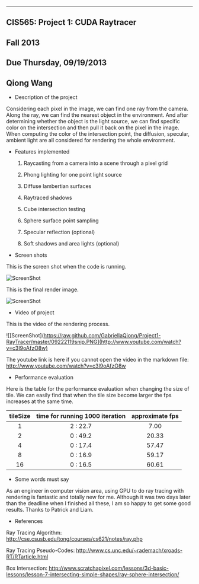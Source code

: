 -------------------------------------------------------------------------------
CIS565: Project 1: CUDA Raytracer
-------------------------------------------------------------------------------
Fall 2013
-------------------------------------------------------------------------------
Due Thursday, 09/19/2013
-------------------------------------------------------------------------------
Qiong Wang
-------------------------------------------------------------------------------


* Description of the project

Considering each pixel in the image, we can find one ray from the camera. Along the ray, we can find the nearest object in the environment. And after determining whether the object is the light source, we can find specific color on the intersection and then pull it back on the pixel in the image. When computing the color of the intersection point, the diffusion, specular, ambient light are all considered for rendering the whole environment.


* Features implemented
 
   1. Raycasting from a camera into a scene through a pixel grid

   2. Phong lighting for one point light source
   
   3. Diffuse lambertian surfaces
   
   4. Raytraced shadows
   
   5. Cube intersection testing
   
   6. Sphere surface point sampling
   
   7. Specular reflection (optional)
   
   8. Soft shadows and area lights (optional)


* Screen shots

This is the screen shot when the code is running.

![ScreenShot](https://raw.github.com/GabriellaQiong/Project1-RayTracer/master/09222118snip.PNG)

This is the final render image.

![ScreenShot](https://raw.github.com/GabriellaQiong/Project1-RayTracer/master/09222119snip.PNG)


* Video of project

This is the video of the rendering process.

![[ScreenShot](https://raw.github.com/GabriellaQiong/Project1-RayTracer/master/09222119snip.PNG](http://www.youtube.com/watch?v=c3I9oAfzO8w)

The youtube link is here if you cannot open the video in the markdown file: http://www.youtube.com/watch?v=c3I9oAfzO8w


* Performance evaluation

Here is the table for the performance evaluation when changing the size of tile. We can easily find that when the tile size become larger the fps increases at the same time.

| tileSize  |     time for running 1000 iteration    |  approximate fps |
|:---------:|:--------------------------------------:|:----------------:|
|     1     |               2 : 22.7                 |       7.00       |
|     2     |               0 : 49.2                 |       20.33      |
|     4     |               0 : 17.4                 |       57.47      |
|     8     |               0 : 16.9                 |       59.17      |
|    16     |               0 : 16.5                 |       60.61      |



* Some words must say

As an engineer in computer vision area, using GPU to do ray tracing with rendering is fantastic and totally new for me. Although it was two days later than the deadline when I finished all these, I am so happy to get some good results. Thanks to Patrick and Liam.


* References

Ray Tracing Algorithm: http://cse.csusb.edu/tong/courses/cs621/notes/ray.php

Ray Tracing Pseudo-Codes: http://www.cs.unc.edu/~rademach/xroads-RT/RTarticle.html

Box Intersection: http://www.scratchapixel.com/lessons/3d-basic-lessons/lesson-7-intersecting-simple-shapes/ray-sphere-intersection/





